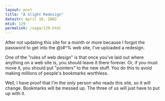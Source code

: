 ```yaml
---
layout: post
title: "A Slight Redesign"
datestr: April 10, 2002
mtid: 129
permalink: /saga/129.html
---
```


After not updating this site for a month or more because
I forgot the password to get into the @)#^% web site, I've uploaded a
redesign.

One of the "rules of web design" is that once you've
laid out where anything on a web site is, you should leave it there forever.
Or, if you must move it, you should put "pointers" to the new stuff.
You do this to avoid making millions of people's bookmarks worthless.

Well, I have proof that I'm the only person who reads this
site, so it will change. Bookmarks will be messed up. The three of us
will just have to put up with it.

